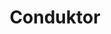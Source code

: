 ---
blog: https://conduktor.io/blog/conduktor-redpanda-best-breed-kafka-experience
codehost: https://github.com/conduktor
linkedin: https://linkedin.com/company/conduktor
logohandle: conduktorio
sort: conduktor
title: Conduktor
twitter: https://x.com/getconduktor
website: https://www.conduktor.io/
youtube: https://youtube.com/channel/UCTr4J1unmW5QKJ14M6aPYdQ
---